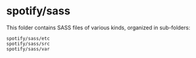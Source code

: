 # spotify/sass

This folder contains SASS files of various kinds, organized in sub-folders:

    spotify/sass/etc
    spotify/sass/src
    spotify/sass/var
